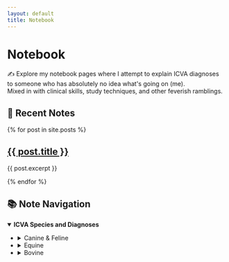 ```yaml
---
layout: default
title: Notebook
---
```


<h1>Notebook</h1>
<p>✍️ Explore my notebook pages where I attempt to explain ICVA diagnoses to someone who has absolutely no idea what's going on (me).<br>Mixed in with clinical skills, study techniques, and other feverish ramblings.</p>

<div class="notebook-container">
  <div class="notebook-left">
    <h2>📓 Recent Notes</h2>
    <div class="post-card-list">
      {% for post in site.posts %}
        <div class="post-card">
          <h2><a href="{{ post.url }}">{{ post.title }}</a></h2>
          <p>{{ post.excerpt }}</p>
        </div>
      {% endfor %}
    </div>
  </div>
  <div class="notebook-right">
    <h2>📚 Note Navigation</h2>
    <details open>
      <summary><strong>ICVA Species and Diagnoses</strong></summary>
      <ul>
        <li>
          <details>
            <summary>Canine & Feline</summary>
            <details><summary>Cardiology</summary><ul><li>Arrhythmias</li><li>Congenital</li><li>Acquired</li></ul></details>
            <details><summary>Endocrine</summary><ul><li>Diabetes</li><li>Cushing’s</li></ul></details>
            <details><summary>Lymph & Haem</summary><ul><li>Lymphoma</li><li>IMHA</li></ul></details>
          </details>
        </li>
        <li>
          <details>
            <summary>Equine</summary>
            <details><summary>Cardiology</summary><ul><li>Valve disorders</li></ul></details>
            <details><summary>Endocrine</summary><ul><li>PPID</li></ul></details>
          </details>
        </li>
        <li>
          <details>
            <summary>Bovine</summary>
            <details><summary>Cardiology</summary><ul><li>Hardware Disease</li></ul></details>
          </details>
        </li>
      </ul>
    </details>
  </div>
</div>
